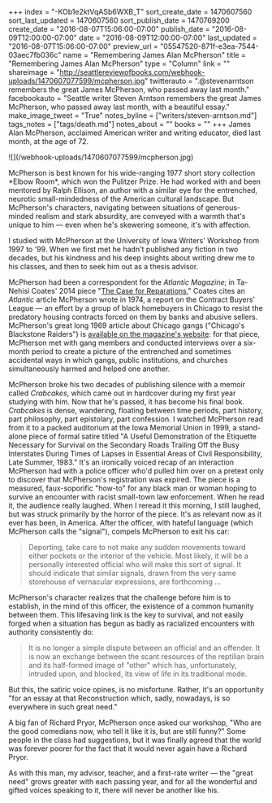 +++
index = "-KOb1e2ktVqASb6WXB_T"
sort_create_date = 1470607560
sort_last_updated = 1470607560
sort_publish_date = 1470769200
create_date = "2016-08-07T15:06:00-07:00"
publish_date = "2016-08-09T12:00:00-07:00"
date = "2016-08-09T12:00:00-07:00"
last_updated = "2016-08-07T15:06:00-07:00"
preview_url = "05547520-871f-e3ea-7544-03aec7fb036c"
name = "Remembering James Alan McPherson"
title = "Remembering James Alan McPherson"
type = "Column"
link = ""
shareimage = "http://seattlereviewofbooks.com/webhook-uploads/1470607077599/mcpherson.jpg"
twitterauto = ".@stevenarntson remembers the great James McPherson, who passed away last month."
facebookauto = "Seattle writer Steven Arntson remembers the great James McPherson, who passed away last month, with a beautiful essay."
make_image_tweet = "True"
notes_byline = ["writers/steven-arntson.md"]
tags_notes = ["tags/death.md"]
notes_about = ""
books = ""
+++
James Alan McPherson, acclaimed American writer and writing educator, died last month, at the age of 72.

<p class="image-left">![](/webhook-uploads/1470607077599/mcpherson.jpg)</p>McPherson is best known for his wide-ranging 1977 short story collection *Elbow Room*, which won the Pulitzer Prize. He had worked with and been mentored by Ralph Ellison, an author with a similar eye for the entrenched, neurotic small-mindedness of the American cultural landscape. But McPherson's characters, navigating between situations of generous-minded realism and stark absurdity, are conveyed with a warmth that's unique to him &mdash; even when he's skewering someone, it's with affection.

I studied with McPherson at the University of Iowa Writers' Workshop from 1997 to '99. When we first met he hadn't published any fiction in two decades, but his kindness and his deep insights about writing drew me to his classes, and then to seek him out as a thesis advisor. 

McPherson had been a correspondent for the *Atlantic Magazine*; in Ta-Nehisi Coates' 2014 piece "[The Case for Reparations](http://www.theatlantic.com/magazine/archive/2014/06/the-case-for-reparations/361631/)," Coates cites an *Atlantic* article McPherson wrote in 1974, a report on the Contract Buyers' League — an effort by a group of black homebuyers in Chicago to resist the predatory housing contracts forced on them by banks and abusive sellers. McPherson's great long 1969 article about Chicago gangs ("Chicago's Blackstone Raiders") is [available on the magazine's website](http://www.theatlantic.com/magazine/archive/1969/05/chicagos-blackstone-rangers-i/305741/): for that piece, McPherson met with gang members and conducted interviews over a six-month period to create a picture of the entrenched and sometimes accidental ways in which gangs, public institutions, and churches simultaneously harmed and helped one another.

McPherson broke his two decades of publishing silence with a memoir called *Crabcakes*, which came out in hardcover during my first year studying with him. Now that he's passed, it has become his final book. *Crabcakes* is dense, wandering, floating between time periods, part history, part philosophy, part epistolary, part confession. I watched McPherson read from it to a packed auditorium at the Iowa Memorial Union in 1999, a stand-alone piece of formal satire titled "A Useful Demonstration of the Etiquette Necessary for Survival on the Secondary Roads Trailing Off the Busy Interstates During Times of Lapses in Essential Areas of Civil Responsibility, Late Summer, 1983." It's an ironically voiced recap of an interaction McPherson had with a police officer who'd pulled him over on a pretext only to discover that McPherson's registration was expired. The piece is a measured, faux-soporific "how-to" for any black man or woman hoping to survive an encounter with racist small-town law enforcement. When he read it, the audience really laughed. When I reread it this morning, I still laughed, but was struck primarily by the horror of the piece. It's as relevant now as it ever has been, in America. After the officer, with hateful language (which McPherson calls the "signal"), compels McPherson to exit his car:

<blockquote>Deporting, take care to not make any sudden movements toward either pockets or the interior of the vehicle. Most likely, it will be a personally interested official who will make this sort of signal. It should indicate that similar signals, drawn from the very same storehouse of vernacular expressions, are forthcoming ...</blockquote>

McPherson's character realizes that the challenge before him is to establish, in the mind of this officer, the existence of a common humanity between them. This lifesaving link is the key to survival, and not easily forged when a situation has begun as badly as racialized encounters with authority consistently do:

<blockquote>It is no longer a simple dispute between an official and an offender. It is now an exchange between the scant resources of the reptilian brain and its half-formed image of "other" which has, unfortunately, intruded upon, and blocked, its view of life in its traditional mode.</blockquote>

But this, the satiric voice opines, is no misfortune. Rather, it's an opportunity "for an essay at that Reconstruction which, sadly, nowadays, is so everywhere in such great need."

A big fan of Richard Pryor, McPherson once asked our workshop, "Who are the good comedians now, who tell it like it is, but are still funny?" Some people in the class had suggestions, but it was finally agreed that the world was forever poorer for the fact that it would never again have a Richard Pryor.

As with this man, my advisor, teacher, and a first-rate writer — the "great need" grows greater with each passing year, and for all the wonderful and gifted voices speaking to it, there will never be another like his.
